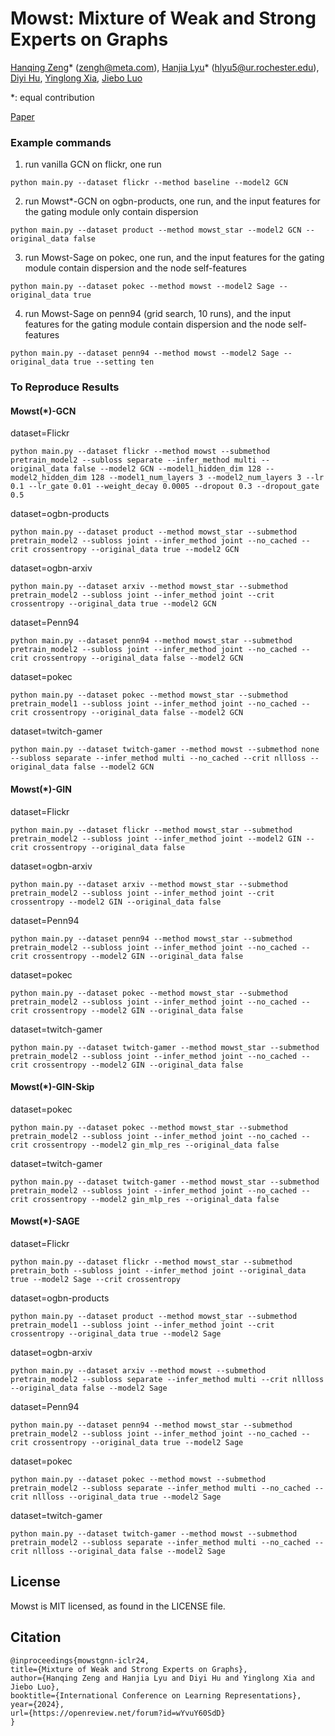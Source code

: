 # Mowst: Mixture of Weak and Strong Experts on Graphs

[Hanqing Zeng](https://hanqingzeng.com)\* (zengh@meta.com), [Hanjia Lyu](https://brucelyu17.github.io/)\* (hlyu5@ur.rochester.edu), [Diyi Hu](https://sites.google.com/a/usc.edu/diyi_hu/), [Yinglong Xia](https://sites.google.com/site/yinglongxia/home), [Jiebo Luo](https://www.cs.rochester.edu/u/jluo/)

*: equal contribution

[Paper](https://openreview.net/forum?id=wYvuY60SdD)

### Example commands

1. run vanilla GCN on flickr, one run
```
python main.py --dataset flickr --method baseline --model2 GCN
```

2. run Mowst*-GCN on ogbn-products, one run, and the input features for the gating module only contain dispersion
```
python main.py --dataset product --method mowst_star --model2 GCN --original_data false
```

3. run Mowst-Sage on pokec, one run, and the input features for the gating module contain dispersion and the node self-features
```
python main.py --dataset pokec --method mowst --model2 Sage --original_data true
```

4. run Mowst-Sage on penn94 (grid search, 10 runs), and the input features for the gating module contain dispersion and the node self-features
```
python main.py --dataset penn94 --method mowst --model2 Sage --original_data true --setting ten
```

### To Reproduce Results
#### Mowst(*)-GCN
dataset=Flickr
```
python main.py --dataset flickr --method mowst --submethod pretrain_model2 --subloss separate --infer_method multi --original_data false --model2 GCN --model1_hidden_dim 128 --model2_hidden_dim 128 --model1_num_layers 3 --model2_num_layers 3 --lr 0.1 --lr_gate 0.01 --weight_decay 0.0005 --dropout 0.3 --dropout_gate 0.5
```
dataset=ogbn-products
```
python main.py --dataset product --method mowst_star --submethod pretrain_model2 --subloss joint --infer_method joint --no_cached --crit crossentropy --original_data true --model2 GCN
```
dataset=ogbn-arxiv
```
python main.py --dataset arxiv --method mowst_star --submethod pretrain_model2 --subloss joint --infer_method joint --crit crossentropy --original_data true --model2 GCN
```
dataset=Penn94
```
python main.py --dataset penn94 --method mowst_star --submethod pretrain_model2 --subloss joint --infer_method joint --no_cached --crit crossentropy --original_data false --model2 GCN
```
dataset=pokec
```
python main.py --dataset pokec --method mowst_star --submethod pretrain_model1 --subloss joint --infer_method joint --no_cached --crit crossentropy --original_data false --model2 GCN
```
dataset=twitch-gamer
```
python main.py --dataset twitch-gamer --method mowst --submethod none --subloss separate --infer_method multi --no_cached --crit nllloss --original_data false --model2 GCN
```
#### Mowst(*)-GIN
dataset=Flickr
```
python main.py --dataset flickr --method mowst_star --submethod pretrain_model2 --subloss joint --infer_method joint --model2 GIN --crit crossentropy --original_data false
```
dataset=ogbn-arxiv
```
python main.py --dataset arxiv --method mowst_star --submethod pretrain_model2 --subloss joint --infer_method joint --crit crossentropy --model2 GIN --original_data false
```
dataset=Penn94
```
python main.py --dataset penn94 --method mowst_star --submethod pretrain_model2 --subloss joint --infer_method joint --no_cached --crit crossentropy --model2 GIN --original_data false
```
dataset=pokec
```
python main.py --dataset pokec --method mowst_star --submethod pretrain_model2 --subloss joint --infer_method joint --no_cached --crit crossentropy --model2 GIN --original_data false
```
dataset=twitch-gamer
```
python main.py --dataset twitch-gamer --method mowst_star --submethod pretrain_model2 --subloss joint --infer_method joint --no_cached --crit crossentropy --model2 GIN --original_data false
```
#### Mowst(*)-GIN-Skip
dataset=pokec
```
python main.py --dataset pokec --method mowst_star --submethod pretrain_model2 --subloss joint --infer_method joint --no_cached --crit crossentropy --model2 gin_mlp_res --original_data false
```
dataset=twitch-gamer
```
python main.py --dataset twitch-gamer --method mowst_star --submethod pretrain_model2 --subloss joint --infer_method joint --no_cached --crit crossentropy --model2 gin_mlp_res --original_data false
```
#### Mowst(*)-SAGE
dataset=Flickr
```
python main.py --dataset flickr --method mowst_star --submethod pretrain_both --subloss joint --infer_method joint --original_data true --model2 Sage --crit crossentropy
```
dataset=ogbn-products
```
python main.py --dataset product --method mowst_star --submethod pretrain_model1 --subloss joint --infer_method joint --crit crossentropy --original_data true --model2 Sage
```
dataset=ogbn-arxiv
```
python main.py --dataset arxiv --method mowst --submethod pretrain_model2 --subloss separate --infer_method multi --crit nllloss --original_data false --model2 Sage
```
dataset=Penn94
```
python main.py --dataset penn94 --method mowst_star --submethod pretrain_model2 --subloss joint --infer_method joint --no_cached --crit crossentropy --original_data true --model2 Sage
```
dataset=pokec
```
python main.py --dataset pokec --method mowst --submethod pretrain_model2 --subloss separate --infer_method multi --no_cached --crit nllloss --original_data true --model2 Sage
```
dataset=twitch-gamer
```
python main.py --dataset twitch-gamer --method mowst --submethod pretrain_model2 --subloss separate --infer_method multi --no_cached --crit nllloss --original_data false --model2 Sage
```

## License
Mowst is MIT licensed, as found in the LICENSE file.

## Citation
```
@inproceedings{mowstgnn-iclr24,
title={Mixture of Weak and Strong Experts on Graphs},
author={Hanqing Zeng and Hanjia Lyu and Diyi Hu and Yinglong Xia and Jiebo Luo},
booktitle={International Conference on Learning Representations},
year={2024},
url={https://openreview.net/forum?id=wYvuY60SdD}
}
```
